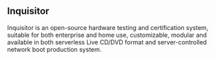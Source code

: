 ## Inquisitor

Inquisitor is an open-source hardware testing and certification system,
suitable for both enterprise and home use, customizable, modular and
available in both serverless Live CD/DVD format and server-controlled
network boot production system.
